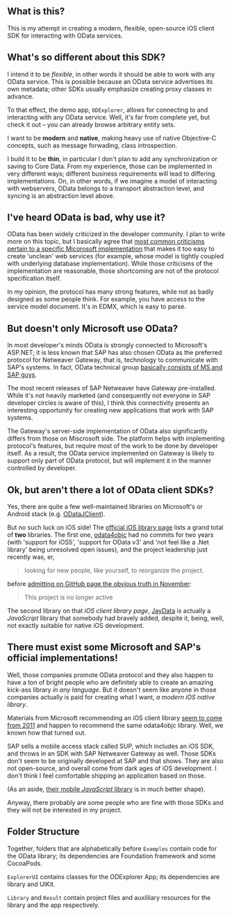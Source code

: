 What is this?
-----

This is my attempt in creating a modern, flexible, open-source iOS client SDK for interacting with OData services.


What's so different about this SDK?
---

I intend it to be *flexible*, in other words it should be able to work with any OData service. This is possible because an OData service advertises its own metadata; other SDKs usually emphasize creating proxy classes in advance.

To that effect, the demo app, `ODExplorer`, allows for connecting to and interacting with any OData service.
Well, it's far from complete yet, but check it out – you can already browse arbitrary entity sets.

I want to be **modern** and **native**, making heavy use of native Objective-C concepts, such as message forwading, class introspection.

I build it to be **thin**, in particular I don't plan to add any synchronization or saving to Core Data. From my experience, those can be implemented in very different ways; different business requirements will lead to differing implementations. On, in other words, if we imagine a model of interacting with webservers, OData belongs to a transport abstraction level, and syncing is an abstraction level above.


I've heard OData is bad, why use it?
-----

OData has been widely criticized in the developer community. I plan to write more on this topic, but I basically agree that [most common criticisms pertain to a specific Micorosoft implementation](http://roysvork.wordpress.com/2013/06/24/is-using-odataiqueryable-in-your-web-api-an-inherently-bad-thing/) that makes it too easy to create 'unclean' web services (for example, whose model is tightly coupled with underlying database implementation). While those criticisms of the implementation are reasonable, those shortcoming are not of the protocol specification itself.

In my opinion, the protocol has many strong features, while not as badly designed as some people think. For example, you have access to the service model document. It's in EDMX, which is easy to parse.


But doesn't only Microsoft use OData?
-----

In most developer's minds OData is strongly connected to Microsoft's ASP.NET; it is less known that SAP has also chosen OData as the preferred protocol for Netweaver Gateway, that is, technology to communicate with SAP's systems. In fact, OData technical group [basically consists of MS and SAP guys](https://www.oasis-open.org/committees/tc_home.php?wg_abbrev=odata#officers).

The most recent releases of SAP Netweaver have Gateway pre-installed. While it's not heavily marketed (and consequently not everyone in SAP developer circles is aware of this), I think this connectivity presents an interesting opportunity for creating new applications that work with SAP systems.

The Gateway's server-side implementation of OData also significantly differs from those on Miscrosoft side. The platform helps with implementing protocol's features, but require most of the work to be done by developer itself. As a result, the OData service implemented on Gateway is likely to support only part of OData protocol, but will implement it in the manner controlled by developer.


Ok, but aren't there a lot of OData client SDKs?
-----

Yes, there are quite a few well-maintained libraries on Microsoft's or Android stack (e.g. [ODataJClient](https://github.com/MSOpenTech/ODataJClient)).

But no such luck on iOS side! The [official iOS library page](http://www.odata.org/libraries/ios/) lists a grand total of **two** libraries. The first one, [odata4objc](http://odataobjc.codeplex.com/SourceControl/latest) had no commits for two years (with 'support for iOS5', 'support for OData v3' and 'not feel like a .Net library' being unresolved open issues), and the project leadership just recently was, er,

> looking for new people, like yourself, to reorganize the project.

before [admitting on GitHub page the obvious truth in November](https://github.com/OData/odata4objc):

> This project is no longer active

The second library on that *iOS client library page*, [JayData](http://jaydata.codeplex.com/releases/view/113789) is actually a *JavaScript* library that somebody had bravely added, despite it, being, well, not exactly suitable for native iOS development.


There must exist some Microsoft and SAP's official implementations!
-----

Well, those companies promote OData protocol and they also happen to have a ton of bright people who are definitely able to create an amazing kick-ass library *in any language*. But it doesn't seem like anyone in those companies actually is paid for creating what I want, *a modern iOS native library*.

Materials from Microsoft recommending an iOS client library [seem to come from 2011](http://msdn.microsoft.com/en-us/data/gg602479.aspx) and happen to recommend the same odata4objc library. Well, we known how that turned out.

SAP sells a mobile access stack called SUP, which includes an iOS SDK, and throws in an SDK with SAP Netweaver Gateway as well. Those SDKs don't seem to be originally developed at SAP and that shows. They are also not open-source, and overall come from dark ages of iOS development. I don't think I feel comfortable shipping an application based on those.

(As an aside, [their mobile *JavaScript* library](https://sapui5.hana.ondemand.com/sdk/) is in much better shape).

Anyway, there probably are some people who are fine with those SDKs and they will not be interested in my project.



Folder Structure
-----

Together, folders that are alphabetically before `Examples` contain code for the OData library; its dependencies are Foundation framework and some CocoaPods. 

`ExplorerUI` contains classes for the ODExplorer App; its dependencies are library and UIKit.

`Library` and `Result` contain project files and auxililary resources for the library and the app respectively.

